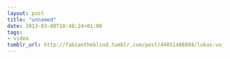 ```yaml
---
layout: post
title: "unnamed"
date: 2013-03-08T10:48:24+01:00
tags:
- video
tumblr_url: http://fabiantheblind.tumblr.com/post/44851488804/lukas-vojir-saz-written-directed-and-animated
---
```

